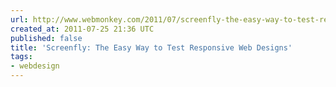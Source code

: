 ```yaml
---
url: http://www.webmonkey.com/2011/07/screenfly-the-easy-way-to-test-responsive-web-designs/
created_at: 2011-07-25 21:36 UTC
published: false
title: 'Screenfly: The Easy Way to Test Responsive Web Designs'
tags:
- webdesign
---
```



